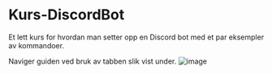 # Kurs-DiscordBot
Et lett kurs for hvordan man setter opp en Discord bot med et par eksempler av kommandoer.

Naviger guiden ved bruk av tabben slik vist under.
![image](https://user-images.githubusercontent.com/40642234/210737521-d270c75f-a6b6-45ab-8cc4-ac434be22c8e.png)
